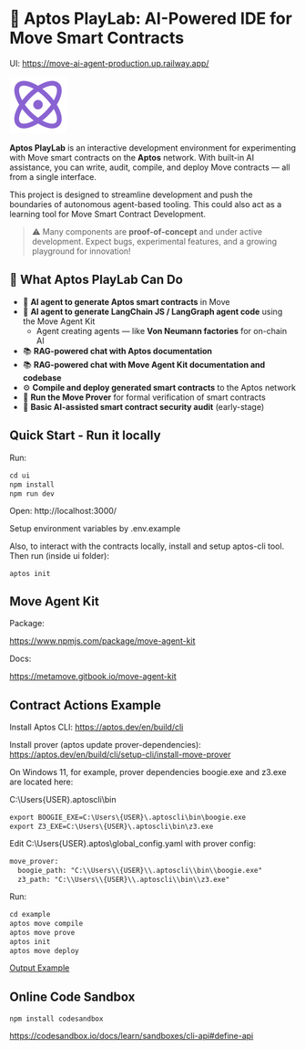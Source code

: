 # 🧪 Aptos PlayLab: AI-Powered IDE for Move Smart Contracts

UI: https://move-ai-agent-production.up.railway.app/

<img src="./images/playlablogo.png" alt="project logo" width="100" height="100"/>

**Aptos PlayLab** is an interactive development environment for experimenting with Move smart contracts on the **Aptos** network. With built-in AI assistance, you can write, audit, compile, and deploy Move contracts — all from a single interface.

This project is designed to streamline development and push the boundaries of autonomous agent-based tooling. This could also act as a learning tool for Move Smart Contract Development.

> ⚠️ Many components are **proof-of-concept** and under active development. Expect bugs, experimental features, and a growing playground for innovation!

## 🚀 What Aptos PlayLab Can Do

- 🤖 **AI agent to generate Aptos smart contracts** in Move
- 🧠 **AI agent to generate LangChain JS / LangGraph agent code** using the Move Agent Kit
  - Agent creating agents — like **Von Neumann factories** for on-chain AI
- 📚 **RAG-powered chat with Aptos documentation**
- 📚 **RAG-powered chat with Move Agent Kit documentation and codebase**
- ⚙️ **Compile and deploy generated smart contracts** to the Aptos network
- 🧾 **Run the Move Prover** for formal verification of smart contracts
- 🔐 **Basic AI-assisted smart contract security audit** (early-stage)

## Quick Start - Run it locally

Run:

```
cd ui
npm install
npm run dev
```

Open: http://localhost:3000/

Setup environment variables by .env.example

Also, to interact with the contracts locally, install and setup aptos-cli tool. Then run (inside ui folder):

```
aptos init
```

## Move Agent Kit

Package:

https://www.npmjs.com/package/move-agent-kit

Docs:

https://metamove.gitbook.io/move-agent-kit

## Contract Actions Example

Install Aptos CLI: https://aptos.dev/en/build/cli

Install prover (aptos update prover-dependencies): https://aptos.dev/en/build/cli/setup-cli/install-move-prover

On Windows 11, for example, prover dependencies boogie.exe and z3.exe are located here:

C:\Users\{USER}\.aptoscli\bin

```
export BOOGIE_EXE=C:\Users\{USER}\.aptoscli\bin\boogie.exe
export Z3_EXE=C:\Users\{USER}\.aptoscli\bin\z3.exe
```

Edit C:\Users\{USER}\.aptos\global_config.yaml with prover config:

```
move_prover:
  boogie_path: "C:\\Users\\{USER}\\.aptoscli\\bin\\boogie.exe"
  z3_path: "C:\\Users\\{USER}\\.aptoscli\\bin\\z3.exe"
```

Run:

```
cd example
aptos move compile
aptos move prove
aptos init
aptos move deploy
```

[Output Example](OUTPUT.md)

## Online Code Sandbox

```
npm install codesandbox
```

https://codesandbox.io/docs/learn/sandboxes/cli-api#define-api
